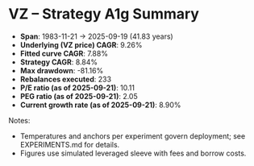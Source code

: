 # VZ – Strategy A1g Summary

- **Span**: 1983-11-21 → 2025-09-19 (41.83 years)
- **Underlying (VZ price) CAGR**: 9.26%
- **Fitted curve CAGR**: 7.88%
- **Strategy CAGR**: 8.84%
- **Max drawdown**: -81.16%
- **Rebalances executed**: 233
- **P/E ratio (as of 2025-09-21)**: 10.11
- **PEG ratio (as of 2025-09-21)**: 2.05
- **Current growth rate (as of 2025-09-21)**: 8.90%

Notes:

- Temperatures and anchors per experiment govern deployment; see EXPERIMENTS.md for details.
- Figures use simulated leveraged sleeve with fees and borrow costs.

